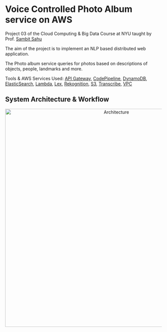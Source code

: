 # Voice Controlled Photo Album service on AWS

Project 03 of the Cloud Computing & Big Data Course at NYU taught by Prof. [Sambit Sahu](https://engineering.nyu.edu/sambit-sahu) 

The aim of the project is to implement an NLP based distributed web application. 

The Photo album service queries for photos based on descriptions of objects, people, landmarks and more. 

Tools & AWS Services Used: [API Gateway](https://aws.amazon.com/api-gateway/), [CodePipeline](https://aws.amazon.com/codepipeline/), [DynamoDB](https://aws.amazon.com/dynamodb/), [ElasticSearch](https://aws.amazon.com/elasticsearch-service/), [Lambda](https://aws.amazon.com/lambda/), [Lex](https://aws.amazon.com/lex/), [Rekognition](https://aws.amazon.com/rekognition/), [S3](https://aws.amazon.com/s3/), [Transcribe](https://aws.amazon.com/transcribe/), [VPC](https://aws.amazon.com/vpc/)

## System Architecture & Workflow

<p align="center">
  <img src="https://github.com/Dhuldhoyavarun/voice_controlled_photo_album/blob/main/Backend/Architecture.PNG" width='700' title="Architecture">
</p>

